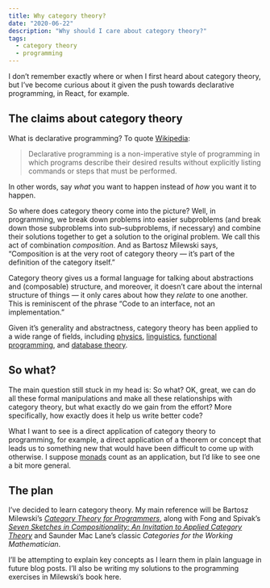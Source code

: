 ```yaml
---
title: Why category theory?
date: "2020-06-22"
description: "Why should I care about category theory?"
tags:
  - category theory
  - programming
---
```


I don&rsquo;t remember exactly where or when I first heard about category theory, but I&rsquo;ve become curious about it given the push towards declarative programming, in React, for example.

## The claims about category theory

What is declarative programming? To quote [Wikipedia][declarative programming]:

> Declarative programming is a non-imperative style of programming in which programs describe their desired results without explicitly listing commands or steps that must be performed.

In other words, say _what_ you want to happen instead of _how_ you want it to happen.

So where does category theory come into the picture? Well, in programming, we break down problems into easier subproblems (and break down those subproblems into sub&ndash;subproblems, if necessary) and combine their solutions together to get a solution to the original problem. We call this act of combination _composition_. And as Bartosz Milewski says, &ldquo;Composition is at the very root of category theory — it’s part of the definition of the category itself.&rdquo;

Category theory gives us a formal language for talking about abstractions and (composable) structure, and moreover, it doesn&rsquo;t care about the internal structure of things &mdash; it only cares about how they _relate_ to one another. This is reminiscent of the phrase &ldquo;Code to an interface, not an implementation.&rdquo;

Given it’s generality and abstractness, category theory has been applied to a wide range of fields, including [physics][physics category theory], [linguistics][linguistics category theory], [functional programming][monads], and [database theory][databases category theory].

## So what?

The main question still stuck in my head is: So what? OK, great, we can do all these formal manipulations and make all these relationships with category theory, but what exactly do we gain from the effort? More specifically, how exactly does it help us write better code?

What I want to see is a direct application of category theory to programming, for example, a direct application of a theorem or concept that leads us to something new that would have been difficult to come up with otherwise. I suppose [monads][monads] count as an application, but I’d like to see one a bit more general.

## The plan

I’ve decided to learn category theory. My main reference will be Bartosz Milewski’s
[_Category Theory for Programmers_][ctp], along with Fong and Spivak’s [_Seven Sketches in Compositionality: An Invitation to Applied Category Theory_][seven sketches] and Saunder Mac Lane’s classic _Categories for the Working Mathematician_.

I’ll be attempting to explain key concepts as I learn them in plain language in future blog posts. I’ll also be writing my solutions to the programming exercises in Milewski’s book here.

[declarative programming]: https://en.wikipedia.org/wiki/Declarative_programming
[ctp]: https://github.com/hmemcpy/milewski-ctfp-pdf
[seven sketches]: https://arxiv.org/abs/1803.05316
[physics category theory]: https://arxiv.org/abs/0905.3010 "Categories for the practicing physicist"
[linguistics category theory]: https://arxiv.org/abs/1003.4394 "Mathematical Foundations for a Compositional Distributional Model of Meaning"
[monads]: https://en.wikipedia.org/wiki/Monad_(functional_programming)
[databases category theory]: https://arxiv.org/abs/1903.10579 "Categorical Data Integration for Computational Science"
